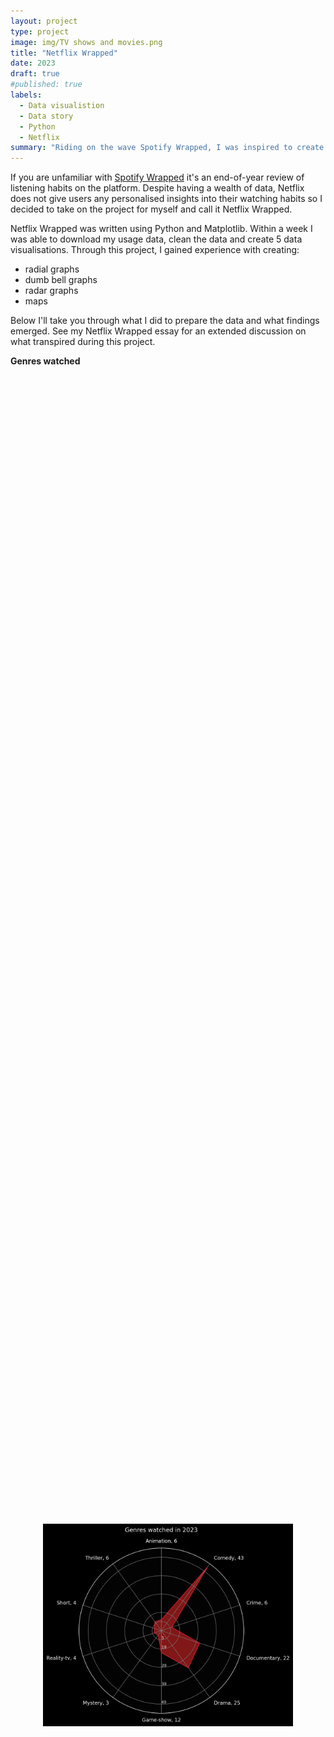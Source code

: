 ```yaml
---
layout: project
type: project
image: img/TV shows and movies.png
title: "Netflix Wrapped"
date: 2023
draft: true
#published: true
labels:
  - Data visualistion
  - Data story
  - Python
  - Netflix
summary: "Riding on the wave Spotify Wrapped, I was inspired to create 5 data visualisations which summarise my Netflix watching habits for 2023."
---
```

If you are unfamiliar with [Spotify Wrapped](https://en.wikipedia.org/wiki/Spotify_Wrapped) it's an end-of-year review of listening habits on the platform. Despite having a wealth of data, Netflix does not give users any personalised insights into their watching habits so I decided to take on the project for myself and call it Netflix Wrapped.

Netflix Wrapped was written using Python and Matplotlib. Within a week I was able to download my usage data, clean the data and create 5 data visualisations. Through this project, I gained experience with creating:
* radial graphs
* dumb bell graphs
* radar graphs
* maps

Below I'll take you through what I did to prepare the data and what findings emerged. See my Netflix Wrapped essay for an extended discussion on what transpired during this project.

**Genres watched**
<div style="display: flex; justify-content: center; align-items: center; height: 100vh;">
    <img width="400px" class="rounded float-start pe-4" src="../img/netflix_genres.png">
</div>

Here I pulled the 27 genre categories used on the IMDB and categorised every title on my list into a primary genre and secondary genre where necessary. One title represents a unique TV show or Movie title. <\b> My top 5 favourite genres were Comedy, Documentary, Drama, Game-shows, with Thrillers, Crime and Animation tied for fifth place.                                                                                                                                                                                                                                 **Binge-watching 🍿** 
<div style="display: flex; justify-content: center; align-items: center; height: 100vh;">
    <img width="400px" class="rounded float-start pe-4" src="../img/netflix_radial_plot.png">
</div>

**Key Stats**                                                                                                                                - In 2023 I watched 450 unique titles.                                                                                                       - 67 of these were once-off shows or movies and 383 were episodes in a series.                                                               - Fastest watch time: 8 episodes in 1 day 🏁 

<div style="display: flex; justify-content: center; align-items: center; height: 100vh;">
    <img width="400px" class="rounded float-start pe-4" src="../img/netflix_fastest.png">
</div>

It’s well-known that many video streaming platforms like Netflix and Youtube are built to keep you watching so you could say binge-watching is a key marker of success for these platforms. And let’s just say the house always wins.
 
Binge-watching peaked in March for me, when I watched 3 different game shows from start to finish. In September my viewing peaked again with 55 titles watched, which coincided with the much-anticipated drop of the final season of _Sex Education_. When I looked deeper into why I watched 20 episodes of _Sex Education_ in September it was clear that after watching the 8 episodes of the final season I had a period of withdrawal about the show being over and proceeded to watch 12 more episodes from previous seasons. In my essay, I further discuss the pros and cons of the binge-watching strategy employed by Netflix. 
  
**Places I went with Netflix Airlines**  

<div style="display: flex; justify-content: center; align-items: center; height: 100vh;">
    <img width="400px" class="rounded float-start pe-4" src="../img/netflix_map (2).png">
</div>

I have always considered my taste in entertainment to be very diverse and global but I wondered if the data would match up. I think TV and movies are great ways to explore new perspectives and places with relative ease. For this visualization I categorized my viewing history based on the language and/or filming location of each title. Here I wanted to see what titles I watched that originated outside of Hollywood and the USA. I have managed to watch several South African (also known as Mzansi), Brazilian, and Kenyan titles but most bizarrely 2023 had been the year of Austrailian content for me and I watched 6 titles from down under. "                                                                                   


